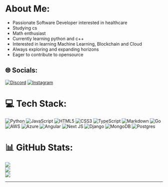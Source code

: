 <!--## Hi there 👋-->
# About Me:<br>
- Passionate Software Developer interested in healthcare <br>
- Studying cs<br> <!--- Studying IoT  @NITKKR, India<br>-->
- Math enthusiast<br>
- Currently learning python and c++<br>
- Interested in learning Machine Learning, Blockchain and Cloud<br>
- Always exploring and expanding horizons<br>
- Eager to contribute to opensource<br>


## 🌐 Socials:
[![Discord](https://img.shields.io/badge/Discord-%237289DA.svg?logo=discord&logoColor=white)](https://discord.gg/SC9j5qgsVj) [![Instagram](https://img.shields.io/badge/Instagram-%23E4405F.svg?logo=Instagram&logoColor=white)](https://instagram.com/Airbwender) 

# 💻 Tech Stack:
![Python](https://img.shields.io/badge/python-3670A0?style=for-the-badge&logo=python&logoColor=ffdd54) ![JavaScript](https://img.shields.io/badge/javascript-%23323330.svg?style=for-the-badge&logo=javascript&logoColor=%23F7DF1E) ![HTML5](https://img.shields.io/badge/html5-%23E34F26.svg?style=for-the-badge&logo=html5&logoColor=white) ![CSS3](https://img.shields.io/badge/css3-%231572B6.svg?style=for-the-badge&logo=css3&logoColor=white) ![TypeScript](https://img.shields.io/badge/typescript-%23007ACC.svg?style=for-the-badge&logo=typescript&logoColor=white) ![Markdown](https://img.shields.io/badge/markdown-%23000000.svg?style=for-the-badge&logo=markdown&logoColor=white) ![Go](https://img.shields.io/badge/go-%2300ADD8.svg?style=for-the-badge&logo=go&logoColor=white) ![AWS](https://img.shields.io/badge/AWS-%23FF9900.svg?style=for-the-badge&logo=amazon-aws&logoColor=white) ![Azure](https://img.shields.io/badge/azure-%230072C6.svg?style=for-the-badge&logo=microsoftazure&logoColor=white) ![Angular](https://img.shields.io/badge/angular-%23DD0031.svg?style=for-the-badge&logo=angular&logoColor=white) ![Next JS](https://img.shields.io/badge/Next-black?style=for-the-badge&logo=next.js&logoColor=white) ![Django](https://img.shields.io/badge/django-%23092E20.svg?style=for-the-badge&logo=django&logoColor=white) ![MongoDB](https://img.shields.io/badge/MongoDB-%234ea94b.svg?style=for-the-badge&logo=mongodb&logoColor=white) ![Postgres](https://img.shields.io/badge/postgres-%23316192.svg?style=for-the-badge&logo=postgresql&logoColor=white)

# 📊 GitHub Stats:
![](https://github-readme-stats.vercel.app/api?username=AirBwender&theme=graywhite&hide_border=false&include_all_commits=true&count_private=true)<br/>
![](https://github-readme-streak-stats.herokuapp.com/?user=AirBwender&theme=graywhite&hide_border=false)<br/>
![](https://github-readme-stats.vercel.app/api/top-langs/?username=AirBwender&theme=graywhite&hide_border=false&include_all_commits=true&count_private=true&layout=compact)

---
<!--[![](https://visitcount.itsvg.in/api?id=AirBwender&icon=0&color=0)](https://visitcount.itsvg.in)-->

<!--
**AirBwender/AirBwender** is a ✨ _special_ ✨ repository because its `README.md` (this file) appears on your GitHub profile.

Here are some ideas to get you started:

- 🔭 I’m currently working on ...
- 🌱 I’m currently learning ...
- 👯 I’m looking to collaborate on ...
- 🤔 I’m looking for help with ...
- 💬 Ask me about ...
- 📫 How to reach me: ...
- 😄 Pronouns: ...
- ⚡ Fun fact: ...
-->

